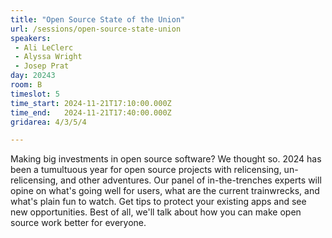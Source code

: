 ```yaml
---
title: "Open Source State of the Union"
url: /sessions/open-source-state-union
speakers:
 - Ali LeClerc
 - Alyssa Wright
 - Josep Prat
day: 20243
room: B
timeslot: 5
time_start: 2024-11-21T17:10:00.000Z
time_end:   2024-11-21T17:40:00.000Z
gridarea: 4/3/5/4

---
```


Making big investments in open source software? We thought so. 2024 has been a tumultuous year for open source projects with relicensing, un-relicensing, and other adventures. Our panel of in-the-trenches experts will opine on what's going well for users, what are the current trainwrecks, and what's plain fun to watch. Get tips to protect your existing apps and see new opportunities. Best of all, we'll talk about how you can make open source work better for everyone.

